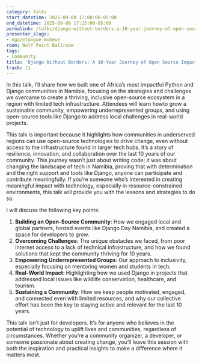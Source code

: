 ```yaml
---
category: talks
start_datetime: 2025-09-08 17:00:00-05:00
end_datetime: 2025-09-08 17:25:00-05:00
permalink: /talks/django-without-borders-a-10-year-journey-of-open-source-impact-in-namibia/
presenter_slugs:
- ngazetungue-muheue
room: Wolf Point Ballroom
tags:
- Community
title: 'Django Without Borders: A 10-Year Journey of Open Source Impact in Namibia'
track: t1
---
```


In this talk, I’ll share how we built one of Africa’s most impactful Python and Django communities in Namibia, focusing on the strategies and challenges we overcame to create a thriving, inclusive open-source ecosystem in a region with limited tech infrastructure. Attendees will learn howto grow a sustainable community, empowering underrepresented groups, and using open-source tools like Django to address local challenges in real-world projects.

This talk is important because it highlights how communities in underserved regions can use open-source technologies to drive change, even without access to the infrastructure found in larger tech hubs. It’s a story of resilience, innovation, and collaboration over the last 10 years of our community. This journey wasn’t just about writing code; it was about changing the landscape of tech in Namibia, proving that with determination and the right support and tools like Django, anyone can participate and contribute meaningfully. If you’re someone who’s interested in creating meaningful impact with technology, especially in resource-constrained environments, this talk will provide you with the lessons and strategies to do so.

I will discuss the following key points:

1. **Building an Open-Source Community**: How we engaged local and global partners, hosted events like Django Day Namibia, and created a space for developers to grow.
2. **Overcoming Challenges**: The unique obstacles we faced, from poor internet access to a lack of technical infrastructure, and how we found solutions that kept the community thriving for 10 years.
3. **Empowering Underrepresented Groups**: Our approach to inclusivity, especially focusing on mentoring women and students in tech.
4. **Real-World Impact**: Highlighting how we used Django in projects that addressed local issues like wildlife conservation, healthcare, and tourism.
5. **Sustaining a Community**: How we keep people motivated, engaged, and connected even with limited resources, and why our collective effort has been the key to staying active and relevant for the last 10 years.

This talk isn’t just for developers. It’s for anyone who believes in the potential of technology to uplift lives and communities, regardless of circumstances. Whether you’re a community organizer, a developer, or someone passionate about creating change, you’ll leave this session with both the inspiration and practical insights to make a difference where it matters most.